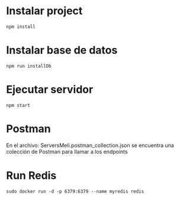 # Instalar project
```
npm install
```

# Instalar base de datos
```
npm run installDb
```

# Ejecutar servidor
```
npm start
```

# Postman
En el archivo: ServersMeli.postman_collection.json se encuentra una colección de Postman para llamar a los endpoints

# Run Redis
```
sudo docker run -d -p 6379:6379 --name myredis redis
```